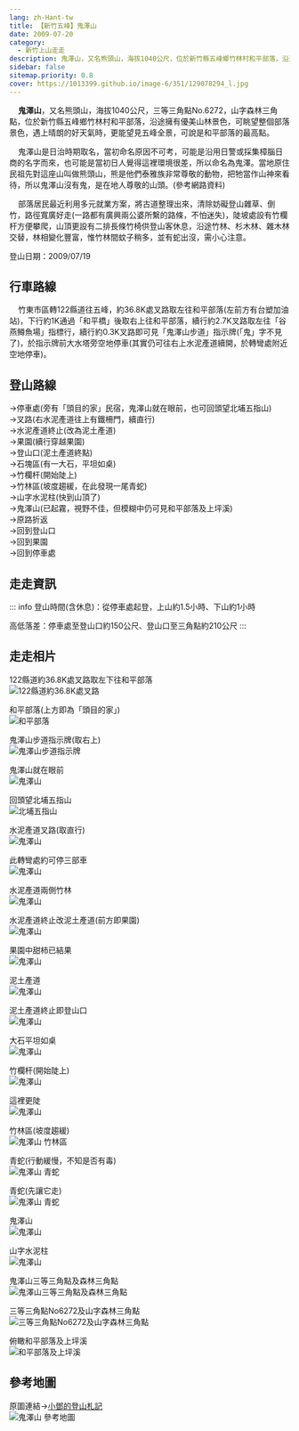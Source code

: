 ```yaml
---
lang: zh-Hant-tw
title: 【新竹五峰】鬼澤山
date: 2009-07-20
category: 
  - 新竹上山走走
description: 鬼澤山，又名熊頭山，海拔1040公尺，位於新竹縣五峰鄉竹林村和平部落，沿途擁有優美山林景色，可眺望整個部落景色，遇上晴朗的好天氣時，更能望見五峰全景，可說是和平部落的最高點。鬼澤山是日治時期取名，當初命名原因不可考，可能是沿用日警或採集樟腦日商的名字而來，也可能是當初日人覺得這裡環境很差，所以命名為鬼澤。
sidebar: false
sitemap.priority: 0.8
cover: https://1013399.github.io/image-6/351/129078294_l.jpg
---
```


    **鬼澤山**，又名熊頭山，海拔1040公尺，三等三角點No.6272，山字森林三角點，位於新竹縣五峰鄉竹林村和平部落，沿途擁有優美山林景色，可眺望整個部落景色，遇上晴朗的好天氣時，更能望見五峰全景，可說是和平部落的最高點。  

<!-- more -->

    鬼澤山是日治時期取名，當初命名原因不可考，可能是沿用日警或採集樟腦日商的名字而來，也可能是當初日人覺得這裡環境很差，所以命名為鬼澤。當地原住民祖先對這座山叫做熊頭山，熊是他們泰雅族非常尊敬的動物，把牠當作山神來看待，所以鬼澤山沒有鬼，是在地人尊敬的山頭。(參考網路資料)  

    部落居民最近利用多元就業方案，將古道整理出來，清除妨礙登山雜草、倒竹，路徑寬廣好走(一路都有廣興兩公婆所繫的路條，不怕迷失)，陡坡處設有竹欄杆方便攀爬，山頂更設有二排長條竹椅供登山客休息，沿途竹林、杉木林、雜木林交替，林相變化豐富，惟竹林間蚊子稍多，並有蛇出沒，需小心注意。

登山日期：2009/07/19

## 行車路線
    竹東市區轉122縣道往五峰，約36.8K處叉路取左往和平部落(左前方有台塑加油站)，下行約1K通過「和平橋」後取右上往和平部落，續行約2.7K叉路取左往「谷燕鳟魚場」指標行，續行約0.3K叉路即可見「鬼澤山步道」指示牌(「鬼」字不見了)，於指示牌前大水塔旁空地停車(其實仍可往右上水泥產道續開，於轉彎處附近空地停車)。

## 登山路線
→停車處(旁有「頭目的家」民宿，鬼澤山就在眼前，也可回頭望北埔五指山)  
→叉路(右水泥產道往上有鐵柵門，續直行)  
→水泥產道終止(改為泥土產道)  
→果園(續行穿越果園)  
→登山口(泥土產道終點)  
→石塊區(有一大石，平坦如桌)  
→竹欄杆(開始陡上)  
→竹林區(坡度趨緩，在此發現一尾青蛇)  
→山字水泥柱(快到山頂了)  
→鬼澤山(已起霧，視野不佳，但模糊中仍可見和平部落及上坪溪)  
→原路折返  
→回到登山口  
→回到果園  
→回到停車處

## 走走資訊
::: info
登山時間(含休息)：從停車處起登，上山約1.5小時、下山約1小時

高低落差：停車處至登山口約150公尺、登山口至三角點約210公尺
:::

## 走走相片
122縣道約36.8K處叉路取左下往和平部落  
![122縣道約36.8K處叉路](https://1013399.github.io/image-6/351/129077785_l.jpg)

和平部落(上方即為「頭目的家」)  
![和平部落](https://1013399.github.io/image-6/351/129077801_l.jpg)

鬼澤山步道指示牌(取右上)  
![鬼澤山步道指示牌](https://1013399.github.io/image-6/351/129077806_l.jpg)

鬼澤山就在眼前  
![鬼澤山](https://1013399.github.io/image-6/351/129077808_l.jpg)

回頭望北埔五指山  
![北埔五指山](https://1013399.github.io/image-6/351/129077830_l.jpg)

水泥產道叉路(取直行)  
![鬼澤山](https://1013399.github.io/image-6/351/129077834_l.jpg)

此轉彎處約可停三部車  
![鬼澤山](https://1013399.github.io/image-6/351/129077837_l.jpg)

水泥產道兩側竹林  
![鬼澤山](https://1013399.github.io/image-6/351/129077839_l.jpg)

水泥產道終止改泥土產道(前方即果園)  
![鬼澤山](https://1013399.github.io/image-6/351/129077843_l.jpg)

果園中甜柿已結果  
![鬼澤山](https://1013399.github.io/image-6/351/129077846_l.jpg)

泥土產道  
![鬼澤山](https://1013399.github.io/image-6/351/129077869_l.jpg)

泥土產道終止即登山口  
![鬼澤山](https://1013399.github.io/image-6/351/129077873_l.jpg)

大石平坦如桌  
![鬼澤山](https://1013399.github.io/image-6/351/129077967_l.jpg)

竹欄杆(開始陡上)  
![鬼澤山](https://1013399.github.io/image-6/351/129077978_l.jpg)

這裡更陡  
![鬼澤山](https://1013399.github.io/image-6/351/129077990_l.jpg)

竹林區(坡度趨緩)  
![鬼澤山 竹林區](https://1013399.github.io/image-6/351/129078001_l.jpg)

青蛇(行動緩慢，不知是否有毒)  
![鬼澤山 青蛇](https://1013399.github.io/image-6/351/129078093_l.jpg)

青蛇(先讓它走)  
![鬼澤山 青蛇](https://1013399.github.io/image-6/351/129078176_l.jpg)

鬼澤山  
![鬼澤山](https://1013399.github.io/image-6/351/129078229_l.jpg)

山字水泥柱  
![鬼澤山](https://1013399.github.io/image-6/351/129078275_l.jpg)

鬼澤山三等三角點及森林三角點  
![鬼澤山三等三角點及森林三角點](https://1013399.github.io/image-6/351/129078282_l.jpg)

三等三角點No6272及山字森林三角點  
![三等三角點No6272及山字森林三角點](https://1013399.github.io/image-6/351/129078288_l.jpg)

俯瞰和平部落及上坪溪  
![和平部落及上坪溪](https://1013399.github.io/image-6/351/129078294_l.jpg)

## 參考地圖
原圖連結→[小鄧的登山札記](http://designteng.googlepages.com/980110-03.jpg)  
![鬼澤山 參考地圖](https://1013399.github.io/image-6/351/129078314_l.jpg)